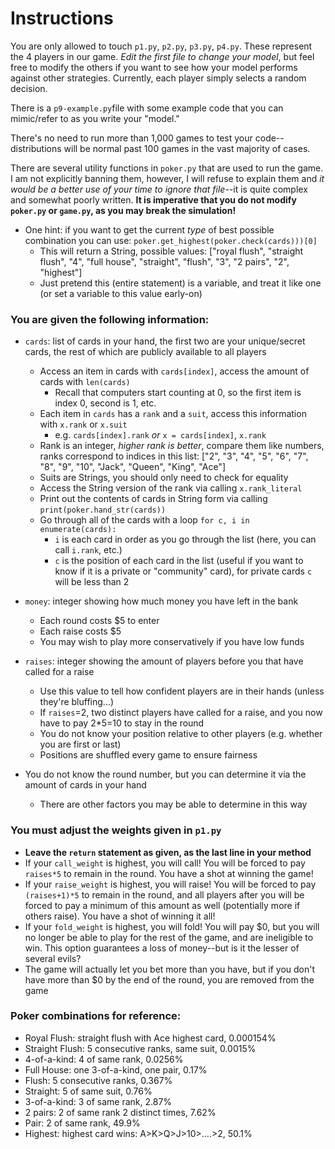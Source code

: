 # Instructions  

You are only allowed to touch `p1.py`, `p2.py`, `p3.py`, `p4.py`. These represent the 4 players in our game. *Edit the first file to change your model*, but feel free to modify the others if you want to see how your model performs against other strategies.
Currently, each player simply selects a random decision.

There is a `p9-example.py`file with some example code that you can mimic/refer to as you write your "model."

There's no need to run more than 1,000 games to test your code--distributions will be normal past 100 games in the vast majority of cases.

There are several utility functions in `poker.py` that are used to run the game. I am not explicitly banning them, however, I will refuse to explain them and *it would be a better use of your time to ignore that file*--it is quite complex and somewhat poorly written. **It is imperative that you do not modify `poker.py` or `game.py`, as you may break the simulation!**
- One hint: if you want to get the current *type* of best possible combination you can use: `poker.get_highest(poker.check(cards)))[0]`
  - This will return a String, possible values: ["royal flush", "straight flush", "4", "full house", "straight", "flush", "3", "2 pairs", "2", "highest"]
  - Just pretend this (entire statement) is a variable, and treat it like one (or set a variable to this value early-on)

### You are given the following information:
- `cards`: list of cards in your hand, the first two are your unique/secret cards, the rest of which are publicly available to all players
  - Access an item in cards with `cards[index]`, access the amount of cards with `len(cards)`
    - Recall that computers start counting at 0, so the first  item is index 0, second is 1, etc.
  - Each item in `cards` has a `rank` and a `suit`, access this information with `x.rank` or `x.suit`
    - e.g. `cards[index].rank` *or* `x = cards[index]`, `x.rank`
  - Rank is an integer, *higher rank is better*, compare them like numbers, ranks correspond to indices in this list: ["2", "3", "4", "5", "6", "7", "8", "9", "10", "Jack", "Queen", "King", "Ace"]
  - Suits are Strings, you should only need to check for equality
  - Access the String version of the rank via calling `x.rank_literal`
  - Print out the contents of cards in String form via calling `print(poker.hand_str(cards))`
  - Go through all of the cards with a loop `for c, i in enumerate(cards):`
    - `i` is each card in order as you go through the list (here, you can call `i.rank`, etc.)
    - `c` is the position of each card in the list (useful if you want to know if it is a private or "community" card), for private cards `c` will be less than 2
- `money`: integer showing how much money you have left in the bank
  - Each round costs $5 to enter
  - Each raise costs $5
  - You may wish to play more conservatively if you have low funds
- `raises`: integer showing the amount of players before you that have called for a raise
  - Use this value to tell how confident players are in their hands (unless they're bluffing...)
  - If `raises`=2, two distinct players have called for a raise, and you now have to pay 2*$5=$10 to stay in the round
  - You do not know your position relative to other players (e.g. whether you are first or last)
  - Positions are shuffled every game to ensure fairness
  
- You do not know the round number, but you can determine it via the amount of cards in your hand
  - There are other factors you may be able to determine in this way

### You must adjust the weights given in `p1.py`
- **Leave the `return` statement as given, as the last line in your method**
- If your `call_weight` is highest, you will call! You will be forced to pay `raises*5` to remain in the round. You have a shot at winning the game!
- If your `raise_weight` is highest, you will raise! You will be forced to pay `(raises+1)*5` to remain in the round, and all players after you will be forced to pay a minimum of this amount as well (potentially more if others raise). You have a shot of winning it all!
- If your `fold_weight` is highest, you will fold! You will pay $0, but you will no longer be able to play for the rest of the game, and are ineligible to win. This option guarantees a loss of money--but is it the lesser of several evils?
- The game will actually let you bet more than you have, but if you don't have more than $0 by the end of the round, you are removed from the game

### Poker combinations for reference:
- Royal Flush: straight flush with Ace highest card, 0.000154%
- Straight Flush: 5 consecutive ranks, same suit, 0.0015%
- 4-of-a-kind: 4 of same rank, 0.0256%
- Full House: one 3-of-a-kind, one pair, 0.17%
- Flush: 5 consecutive ranks, 0.367%
- Straight: 5 of same suit, 0.76%
- 3-of-a-kind: 3 of same rank, 2.87%
- 2 pairs: 2 of same rank 2 distinct times, 7.62%
- Pair: 2 of same rank, 49.9%
- Highest: highest card wins: A>K>Q>J>10>....>2, 50.1%